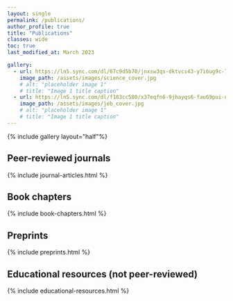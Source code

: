 ```yaml
---
layout: single
permalink: /publications/
author_profile: true
title: "Publications"
classes: wide
toc: true
last_modified_at: March 2023

gallery:
  - url: https://ln5.sync.com/dl/67c9d5b70/jnxsw3qs-dktvcs43-y7i6ug9c-7i2hh34b
    image_path: /assets/images/science_cover.jpg
    # alt: "placeholder image 1"
    # title: "Image 1 title caption"
  - url: https://ln5.sync.com/dl/f183cc580/x37eqfn6-9jhayqs6-fau69pui-n4te4h6t
    image_path: /assets/images/jeb_cover.jpg
    # alt: "placeholder image 1"
    # title: "Image 1 title caption"
---
```


{% include gallery layout="half"%}

## Peer-reviewed journals

{% include journal-articles.html %}

## Book chapters

{% include book-chapters.html %}

## Preprints

{% include preprints.html %}

## Educational resources (not peer-reviewed)

{% include educational-resources.html %}
